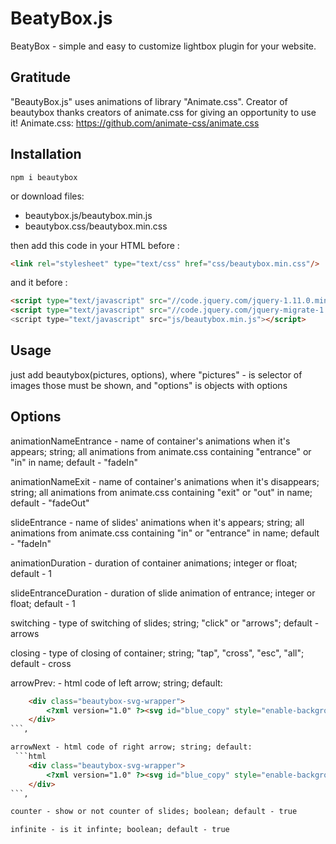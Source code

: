 # BeatyBox.js
BeatyBox - simple and easy to customize lightbox plugin for your website.

Gratitude
----

"BeautyBox.js" uses animations of library "Animate.css". Creator of beautybox thanks creators of animate.css for giving an opportunity to use it!
Animate.css: https://github.com/animate-css/animate.css


Installation
-----

`npm i beautybox`

or download files:

- beautybox.js/beautybox.min.js
- beautybox.css/beautybox.min.css

then add this code in your HTML before  </head>:

```html
<link rel="stylesheet" type="text/css" href="css/beautybox.min.css"/>
```

and it before </body>:

```html
<script type="text/javascript" src="//code.jquery.com/jquery-1.11.0.min.js"></script>
<script type="text/javascript" src="//code.jquery.com/jquery-migrate-1.2.1.min.js"</script>
<script type="text/javascript" src="js/beautybox.min.js"></script>
```


Usage
-----

just add beautybox(pictures, options), where "pictures" - is selector of images those must be shown, and "options" is objects with options


Options
-----

animationNameEntrance - name of container's animations when it's appears; string; all animations from animate.css containing "entrance" or "in" in name; default - "fadeIn"

animationNameExit - name of container's animations when it's disappears; string; all animations from animate.css containing "exit" or "out" in name; default - "fadeOut"

slideEntrance - name of slides' animations when it's appears; string; all animations from animate.css containing "in" or "entrance" in name; default - "fadeIn"

animationDuration - duration of container animations; integer or float; default - 1

slideEntranceDuration - duration of slide animation of entrance; integer or float; default - 1

switching - type of switching of slides; string; "click" or "arrows"; default - arrows

closing - type of closing of container; string; "tap", "cross", "esc", "all"; default - cross

arrowPrev: - html code of left arrow; string; default:
```html
	<div class="beautybox-svg-wrapper">
		<?xml version="1.0" ?><svg id="blue_copy" style="enable-background:new 0 0 100 100;" version="1.1" viewBox="0 0 100 100" xml:space="preserve" xmlns="http://www.w3.org/2000/svg" xmlns:xlink="http://www.w3.org/1999/xlink"><g id="Layer_4_copy"><path d="M31.356,25.677l38.625,22.3c1.557,0.899,1.557,3.147,0,4.046l-38.625,22.3c-1.557,0.899-3.504-0.225-3.504-2.023V27.7   C27.852,25.902,29.798,24.778,31.356,25.677z"/><path d="M69.981,47.977l-38.625-22.3c-0.233-0.134-0.474-0.21-0.716-0.259l37.341,21.559c1.557,0.899,1.557,3.147,0,4.046   l-38.625,22.3c-0.349,0.201-0.716,0.288-1.078,0.301c0.656,0.938,1.961,1.343,3.078,0.699l38.625-22.3   C71.538,51.124,71.538,48.876,69.981,47.977z"/><path d="M31.356,25.677l38.625,22.3c1.557,0.899,1.557,3.147,0,4.046   l-38.625,22.3c-1.557,0.899-3.504-0.225-3.504-2.023V27.7C27.852,25.902,29.798,24.778,31.356,25.677z" style="fill:none;stroke:#000000;stroke-miterlimit:10;"/></g></svg>
	</div>
```,

arrowNext - html code of right arrow; string; default:
 ```html
	<div class="beautybox-svg-wrapper">
		<?xml version="1.0" ?><svg id="blue_copy" style="enable-background:new 0 0 100 100;" version="1.1" viewBox="0 0 100 100" xml:space="preserve" xmlns="http://www.w3.org/2000/svg" xmlns:xlink="http://www.w3.org/1999/xlink"><g id="Layer_4_copy"><path d="M31.356,25.677l38.625,22.3c1.557,0.899,1.557,3.147,0,4.046l-38.625,22.3c-1.557,0.899-3.504-0.225-3.504-2.023V27.7   C27.852,25.902,29.798,24.778,31.356,25.677z"/><path d="M69.981,47.977l-38.625-22.3c-0.233-0.134-0.474-0.21-0.716-0.259l37.341,21.559c1.557,0.899,1.557,3.147,0,4.046   l-38.625,22.3c-0.349,0.201-0.716,0.288-1.078,0.301c0.656,0.938,1.961,1.343,3.078,0.699l38.625-22.3   C71.538,51.124,71.538,48.876,69.981,47.977z"/><path d="M31.356,25.677l38.625,22.3c1.557,0.899,1.557,3.147,0,4.046   l-38.625,22.3c-1.557,0.899-3.504-0.225-3.504-2.023V27.7C27.852,25.902,29.798,24.778,31.356,25.677z" style="fill:none;stroke:#000000;stroke-miterlimit:10;"/></g></svg>
	</div>
```,

counter - show or not counter of slides; boolean; default - true

infinite - is it infinte; boolean; default - true
